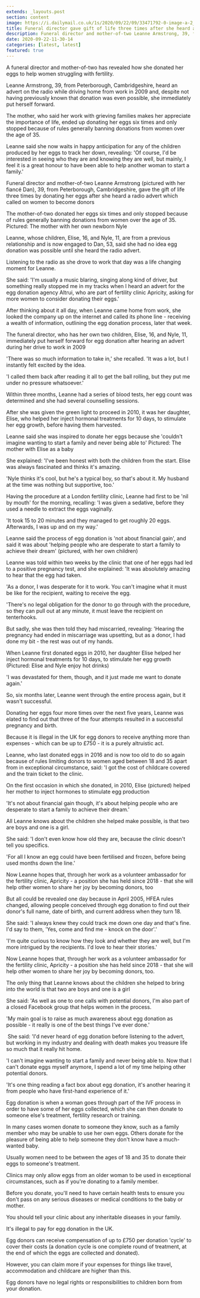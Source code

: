 ```yaml
---
extends: _layouts.post
section: content
image: https://i.dailymail.co.uk/1s/2020/09/22/09/33471792-0-image-a-2_1600762730720.jpg 
title: Funeral director gave gift of life three times after she heard a radio advert calling for egg donors 
description: Funeral director and mother-of-two Leanne Armstrong, 39, from Cambridgeshire, heard an advert appealing for egg donors in 2009 and went on to donate six times over the years. 
date: 2020-09-22-11-30-14 
categories: [latest, latest] 
featured: true 
--- 
```

A funeral director and mother-of-two has revealed how she donated her eggs to help women struggling with fertility. 

Leanne Armstrong, 39, from Peterborough, Cambridgeshire, heard an advert on the radio while driving home from work in 2009 and, despite not having previously known that donation was even possible, she immediately put herself forward.

The mother, who said her work with grieving families makes her appreciate the importance of life, ended up donating her eggs six times and only stopped because of rules generally banning donations from women over the age of 35.   

Leanne said she now waits in happy anticipation for any of the children produced by her eggs to track her down, revealing: 'Of course, I'd be interested in seeing who they are and knowing they are well, but mainly, I feel it is a great honour to have been able to help another woman to start a family.'

Funeral director and mother-of-two Leanne Armstrong (pictured with her fiancé Dan), 39, from Peterborough, Cambridgeshire, gave the gift of life three times by donating her eggs after she heard a radio advert which called on women to become donors

The mother-of-two donated her eggs six times and only stopped because of rules generally banning donations from women over the age of 35. Pictured: The mother with her own newborn Nyle

Leanne, whose children, Elise, 16, and Nyle, 11, are from a previous relationship and is now engaged to Dan, 53, said she had no idea egg donation was possible until she heard the radio advert. 

Listening to the radio as she drove to work that day was a life changing moment for Leanne.

She said: 'I'm usually a music blaring, singing along kind of driver, but something really stopped me in my tracks when I heard an advert for the egg donation agency Altrui, who are part of fertility clinic Apricity, asking for more women to consider donating their eggs.'

After thinking about it all day, when Leanne came home from work, she looked the company up on the internet and called its phone line - receiving a wealth of information, outlining the egg donation process, later that week.

The funeral director, who has her own two children, Elise, 16, and Nyle, 11, immediately put herself forward for egg donation after hearing an advert during her drive to work in 2009

'There was so much information to take in,' she recalled. 'It was a lot, but I instantly felt excited by the idea.

'I called them back after reading it all to get the ball rolling, but they put me under no pressure whatsoever.'

Within three months, Leanne had a series of blood tests, her egg count was determined and she had several counselling sessions.

After she was given the green light to proceed in 2010, it was her daughter, Elise, who helped her inject hormonal treatments for 10 days, to stimulate her egg growth, before having them harvested.

Leanne said she was inspired to donate her eggs because she 'couldn't imagine wanting to start a family and never being able to' Pictured: The mother with Elise as a baby 

She explained: 'I've been honest with both the children from the start. Elise was always fascinated and thinks it's amazing.

'Nyle thinks it's cool, but he's a typical boy, so that's about it. My husband at the time was nothing but supportive, too.'

Having the procedure at a London fertility clinic, Leanne had first to be 'nil by mouth' for the morning, recalling: 'I was given a sedative, before they used a needle to extract the eggs vaginally.

'It took 15 to 20 minutes and they managed to get roughly 20 eggs. Afterwards, I was up and on my way.'

Leanne said the process of egg donation is 'not about financial gain', and said it was about 'helping people who are desperate to start a family to achieve their dream' (pictured, with her own children) 

Leanne was told within two weeks by the clinic that one of her eggs had led to a positive pregnancy test, and she explained: 'It was absolutely amazing to hear that the egg had taken. 

'As a donor, I was desperate for it to work. You can't imagine what it must be like for the recipient, waiting to receive the egg. 

'There's no legal obligation for the donor to go through with the procedure, so they can pull out at any minute, it must leave the recipient on tenterhooks.

But sadly, she was then told they had miscarried, revealing: 'Hearing the pregnancy had ended in miscarriage was upsetting, but as a donor, I had done my bit - the rest was out of my hands. 

When Leanne first donated eggs in 2010, her daughter Elise helped her inject hormonal treatments for 10 days, to stimulate her egg growth (Pictured: Elise and Nyle enjoy hot drinks)

'I was devastated for them, though, and it just made me want to donate again.' 

So, six months later, Leanne went through the entire process again, but it wasn't successful.  

Donating her eggs four more times over the next five years, Leanne was elated to find out that three of the four attempts resulted in a successful pregnancy and birth.

Because it is illegal in the UK for egg donors to receive anything more than expenses - which can be up to £750 - it is a purely altruistic act.

Leanne, who last donated eggs in 2016 and is now too old to do so again because of rules limiting donors to women aged between 18 and 35 apart from in exceptional circumstance, said: 'I got the cost of childcare covered and the train ticket to the clinic. 

On the first occasion in which she donated, in 2010, Elise (pictured) helped her mother to inject hormones to stimulate egg production

'It's not about financial gain though, it's about helping people who are desperate to start a family to achieve their dream.'

All Leanne knows about the children she helped make possible, is that two are boys and one is a girl.

She said: 'I don't even know how old they are, because the clinic doesn't tell you specifics.

'For all I know an egg could have been fertilised and frozen, before being used months down the line.'

Now Leanne hopes that, through her work as a volunteer ambassador for the fertility clinic, Apricity - a position she has held since 2018 - that she will help other women to share her joy by becoming donors, too 

But all could be revealed one day because in April 2005, HFEA rules changed, allowing people conceived through egg donation to find out their donor's full name, date of birth, and current address when they turn 18.

She said: 'I always knew they could track me down one day and that's fine. I'd say to them, 'Yes, come and find me - knock on the door'.'

'I'm quite curious to know how they look and whether they are well, but I'm more intrigued by the recipients. I'd love to hear their stories.'

Now Leanne hopes that, through her work as a volunteer ambassador for the fertility clinic, Apricity - a position she has held since 2018 - that she will help other women to share her joy by becoming donors, too.

The only thing that Leanne knows about the children she helped to bring into the world is that two are boys and one is a girl 

She said: 'As well as one to one calls with potential donors, I'm also part of a closed Facebook group that helps women in the process.

'My main goal is to raise as much awareness about egg donation as possible - it really is one of the best things I've ever done.' 

 She said: 'I'd never heard of egg donation before listening to the advert, but working in my industry and dealing with death makes you treasure life so much that it really hit home.

'I can't imagine wanting to start a family and never being able to. Now that I can't donate eggs myself anymore, I spend a lot of my time helping other potential donors.

'It's one thing reading a fact box about egg donation, it's another hearing it from people who have first-hand experience of it.'

Egg donation is when a woman goes through part of the IVF process in order to have some of her eggs collected, which she can then donate to someone else's treatment, fertility research or training.

In many cases women donate to someone they know, such as a family member who may be unable to use her own eggs. Others donate for the pleasure of being able to help someone they don't know have a much-wanted baby.

Usually women need to be between the ages of 18 and 35 to donate their eggs to someone's treatment. 

Clinics may only allow eggs from an older woman to be used in exceptional circumstances, such as if you're donating to a family member.

Before you donate, you'll need to have certain health tests to ensure you don't pass on any serious diseases or medical conditions to the baby or mother. 

You should tell your clinic about any inheritable diseases in your family.

It's illegal to pay for egg donation in the UK.

Egg donors can receive compensation of up to £750 per donation 'cycle' to cover their costs (a donation cycle is one complete round of treatment, at the end of which the eggs are collected and donated). 

However, you can claim more if your expenses for things like travel, accommodation and childcare are higher than this. 

Egg donors have no legal rights or responsibilities to children born from your donation. 

